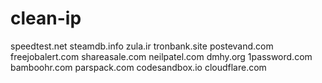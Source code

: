 # clean-ip

speedtest.net
steamdb.info
zula.ir
tronbank.site
postevand.com
freejobalert.com
shareasale.com
neilpatel.com
dmhy.org
1password.com
bamboohr.com
parspack.com
codesandbox.io 
cloudflare.com
